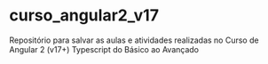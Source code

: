 # curso_angular2_v17
Repositório para salvar as aulas e atividades realizadas no  Curso de Angular 2 (v17+) Typescript do Básico ao Avançado
